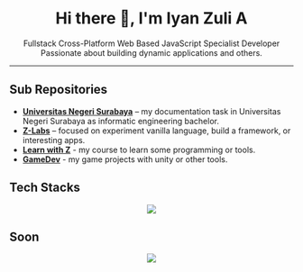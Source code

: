 <h1 align="center">Hi there 👋, I'm Iyan Zuli A</h1>

<p align="center">
  Fullstack Cross-Platform Web Based JavaScript Specialist Developer<br />
  Passionate about building dynamic applications and others.
</p>

---

## Sub Repositories

- [**Universitas Negeri Surabaya**](https://github.com/UniversitasNegeriSurabaya-Iyan165) – my documentation task in Universitas Negeri Surabaya as informatic engineering bachelor.
- [**Z-Labs**](https://github.com/Z-labs-01) – focused on experiment vanilla language, build a framework, or interesting apps.
- [**Learn with Z**](https://github.com/learn-with-z) - my course to learn some programming or tools.
- [**GameDev**](https://github.com/gamedev-with-z) - my game projects with unity or other tools.

## Tech Stacks
<p align="center">
  <a href="https://skillicons.dev">
    <img
      src="https://skillicons.dev/icons?i=html,css,javascript,nodejs,npm,yarn,pnpm,typescript,react,next,astro,tailwind,bootstrap,sass,express,adonis,nestjs,mysql,sqlite,postgresql,mongodb,redis,vite,webpack,rust,tauri,cpp,cmake,mint,docker,git,github,postman,vercel"
    />
  </a>
</p>

## Soon
<p align="center">
  <a href="https://skillicons.dev">
    <img
      src="https://skillicons.dev/icons?i=angular,alpinejs,htmx,cs,dotnet,firebase,jest,kali"
    />
  </a>
</p>
